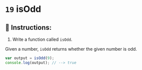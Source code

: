 # `19` isOdd

## 📝 Instructions:

1. Write a function called `isOdd`.

Given a number, `isOdd` returns whether the given number is odd.

```Javascript
var output = isOdd(9);
console.log(output); // --> true
```